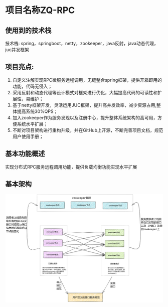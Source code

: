 # 项目名称ZQ-RPC

## 使用到的技术栈
技术栈: spring，springboot，netty，zookeeper，java反射，java动态代理，juc并发框架


## 项目亮点:
  1. 自定义注解实现RPC微服务远程调用，无缝整合spring框架，提供开箱即用的功能，代码无侵入；
 2. 采用反射和动态代理等设计模式对框架进行优化，大幅提高代码的可读性和扩展性，易维护；
 3. 基于netty框架开发，灵活运用JUC框架，提升高并发效率，减少资源占用,整体提高系统30%QPS；
 4. 加入zookeeper作为服务发现以及注册中心，提升整体系统架构的高可用，方便系统水平扩展；
 5. 不断对项目架构进行重构升级，并在GitHub上开源，不断完善项目文档，规范用户使用手册；


## 基本功能概述
实现分布式RPC服务远程调用功能，提供负载均衡功能实现水平扩展

## 基本架构
![](https://raw.githubusercontent.com/zeng-qingwen/ZQ-RPC/master/img/%E6%95%B4%E4%BD%93%E6%9E%B6%E6%9E%84.png)
